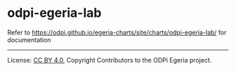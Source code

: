 <!-- SPDX-License-Identifier: CC-BY-4.0 -->
<!-- Copyright Contributors to the ODPi Egeria project. -->

# odpi-egeria-lab

Refer to https://odpi.github.io/egeria-charts/site/charts/odpi-egeria-lab/ for documentation

----
License: [CC BY 4.0](https://creativecommons.org/licenses/by/4.0/),
Copyright Contributors to the ODPi Egeria project.
